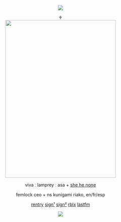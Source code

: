 &nbsp;
<div align="center">
 
![](https://komarev.com/ghpvc/?username=moidix&label=🗝&color=2596be&abbreviated=true)

<div>
<div align="center">
♰
<div>
<img src="https://i.postimg.cc/XvpDBkVg/femlockryusae.png" width="350" height="500" />

<div align="center">
 
viva ː lamprey ː asa + [she he none](https://rentry.co/redirect)

femlock ceo + ns kunigami riako, en/fr/esp

[rentry](https://rentry.co/wrecked) [sign¹](https://alterspring.org/dirk) [sign²](https://malice.atabook.org) [rblx](https://www.roblox.com/users/5809349077/profile) [lastfm](https://last.fm/user/pawincess)
 
![](https://spotify-github-profile.kittinanx.com/api/view.svg?uid=314mkicxlkkdu2xbfq5sn4qlspni&cover_image=true&theme=natemoo-re&show_offline=true&background_color=121212&interchange=false&bar_color=1448c2&bar_color_cover=false)
<div>
